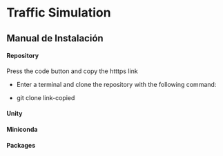 # Traffic Simulation

## Manual de Instalación

#### Repository

Press the code button and copy the htttps link

- Enter a terminal and clone the repository with the following command:

- git clone link-copied

#### Unity

#### Miniconda

#### Packages
